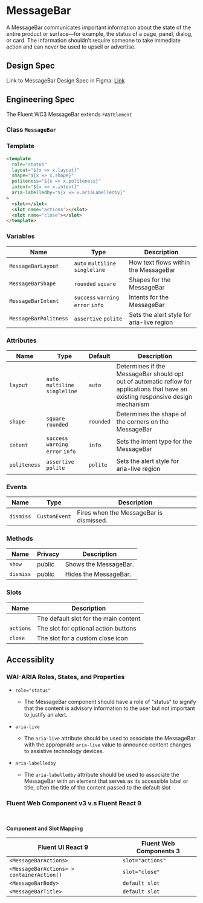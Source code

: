 # MessageBar

A MessageBar communicates important information about the state of the entire product or surface—for example, the status of a page, panel, dialog, or card. The information shouldn’t require someone to take immediate action and can never be used to upsell or advertise.

## Design Spec

Link to MessageBar Design Spec in Figma: [Link](https://www.figma.com/file/bKlUyX5FpvpiVelldHdYtI/MessageBar?type=design&node-id=3408-194151&mode=design&t=6FqaliFB9iOrRiaB-0)

## Engineering Spec

The Fluent WC3 MessageBar extends `FASTElement`

### Class `MessageBar`

### Template

```html
<template
  role="status"
  layout="${x => x.layout}"
  shape="${x => x.shape}"
  politeness="${x => x.politeness}"
  intent="${x => x.intent}"
  aria-labelledby="${x => x.ariaLabelledby}"
>
  <slot></slot>
  <slot name="actions"></slot>
  <slot name="close"></slot>
</template>
```

### **Variables**

| Name                  | Type                               | Description                               |
| --------------------- | ---------------------------------- | ----------------------------------------- |
| `MessageBarLayout`    | `auto` `multiline` `singleline`    | How text flows within the MessageBar      |
| `MessageBarShape`     | `rounded` `square`                 | Shapes for the MessageBar                 |
| `MessageBarIntent`    | `success` `warning` `error` `info` | Intents for the MessageBar                |
| `MessageBarPolitness` | `assertive` `polite`               | Sets the alert style for aria-live region |

### **Attributes**

| Name         | Type                               | Default   | Description                                                                                                                        |
| ------------ | ---------------------------------- | --------- | ---------------------------------------------------------------------------------------------------------------------------------- |
| `layout`     | `auto` `multiline` `singleline`    | `auto`    | Determines if the MessageBar should opt out of automatic reflow for applications that have an existing responsive design mechanism |
| `shape`      | `square` `rounded`                 | `rounded` | Determines the shape of the corners on the MessageBar                                                                              |
| `intent`     | `success` `warning` `error` `info` | `info`    | Sets the intent type for the MessageBar                                                                                            |
| `politeness` | `assertive` `polite`               | `polite`  | Sets the alert style for aria-live region                                                                                          |

### **Events**

| Name      | Type          | Description                             |
| --------- | ------------- | --------------------------------------- |
| `dismiss` | `CustomEvent` | Fires when the MessageBar is dismissed. |

### **Methods**

| Name      | Privacy | Description           |
| --------- | ------- | --------------------- |
| `show`    | public  | Shows the MessageBar. |
| `dismiss` | public  | Hides the MessageBar. |

### **Slots**

| Name      | Description                           |
| --------- | ------------------------------------- |
|           | The default slot for the main content |
| `actions` | The slot for optional action buttons  |
| `close`   | The slot for a custom close icon      |

## **Accessiblity**

### **WAI-ARIA Roles, States, and Properties**

- `role="status"`

  - The MessageBar component should have a role of "status" to signify that the content is advisory information to the user but not important to justify an alert.

- `aria-live`

  - The `aria-live` attribute should be used to associate the MessageBar with the appropriate `aria-live` value to announce content changes to assistive technology devices.

- `aria-labelledby`

  - The `aria-labelledby` attribute should be used to associate the MessageBar with an element that serves as its accessible label or title, often the title of the content passed to the default slot

### **Fluent Web Component v3 v.s Fluent React 9**

<br />

**Component and Slot Mapping**

| Fluent UI React 9                         | Fluent Web Components 3 |
| ----------------------------------------- | ----------------------- |
| `<MessageBarActions>`                     | `slot="actions"`        |
| `<MessageBarActions> > containerAction()` | `slot="close"`          |
| `<MessageBarBody>`                        | `default slot`          |
| `<MessageBarTitle> `                      | `default slot`          |
